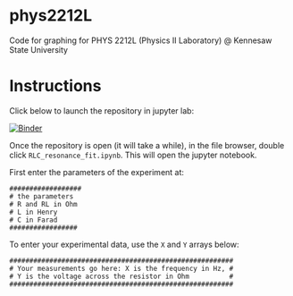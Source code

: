 # phys2212L
Code for graphing for PHYS 2212L (Physics II Laboratory) @ Kennesaw State University

# Instructions

Click below to launch the repository in jupyter lab: 

[![Binder](https://mybinder.org/badge_logo.svg)](https://mybinder.org/v2/gh/apapaefs/phys2212L/HEAD)

Once the repository is open (it will take a while), in the file browser, double click ```RLC_resonance_fit.ipynb```. This will open the jupyter notebook.

First enter the parameters of the experiment at:

```
##################
# the parameters
# R and RL in Ohm
# L in Henry
# C in Farad
#################
```

To enter your experimental data, use the ```X``` and ```Y``` arrays below:

```
########################################################
# Your measurements go here: X is the frequency in Hz, #
# Y is the voltage across the resistor in Ohm          #
########################################################
```



